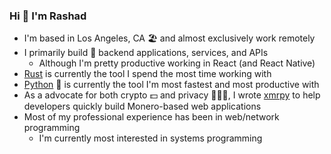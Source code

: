 ### Hi 👋 I'm Rashad

- I'm based in Los Angeles, CA 🏖 and almost exclusively work remotely
- I primarily build 👷 backend applications, services, and APIs 
  - Although I'm pretty productive working in React (and React Native)
- [Rust](https://www.rust-lang.org/) is currently the tool I spend the most time working with
- [Python](https://www.python.org/) 🐍 is currently the tool I'm most fastest and most productive with 
- As a advocate for both crypto 💵 and privacy 🕵🏽‍♂️, I wrote [xmrpy](https://github.com/aar3/xmrpy) to help developers quickly build Monero-based web applications
- Most of my professional experience has been in web/network programming
  - I'm currently most interested in systems programming
